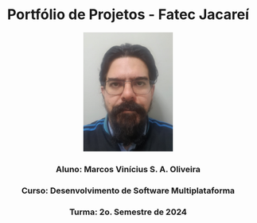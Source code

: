 

<div align="center">

# Portfólio de Projetos - Fatec Jacareí

  <img src="./utils/foto1.jpg.jpeg" width="180">

### Aluno: Marcos Vinícius S. A. Oliveira

### Curso: Desenvolvimento de Software Multiplataforma

### Turma: 2o. Semestre de 2024
</div>
